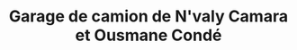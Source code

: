 ---
title: "Garage de camion de N'valy Camara et Ousmane Condé"
url: /nzerekore/garage-de-camion-de-nvaly-camara-et-ousmane-conde/
shop: réparation de voitures
---
